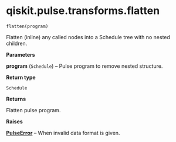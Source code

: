 # qiskit.pulse.transforms.flatten

<span id="undefined" />

`flatten(program)`

Flatten (inline) any called nodes into a Schedule tree with no nested children.

**Parameters**

**program** (`Schedule`) – Pulse program to remove nested structure.

**Return type**

`Schedule`

**Returns**

Flatten pulse program.

**Raises**

[**PulseError**](pulse#qiskit.pulse.PulseError "qiskit.pulse.PulseError") – When invalid data format is given.
